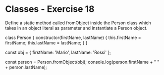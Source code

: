 # Classes - Exercise 18

Define a static method called fromObject inside the Person class which takes in an object literal as parameter and instantiate a Person object.

class Person {
constructor(firstName, lastName) {
this.firstName = firstName;
this.lastName = lastName;
}
}

const obj = {
firstName: 'Mario',
lastName: 'Rossi'
};

const person = Person.fromObject(obj);
console.log(person.firstName + " " + person.lastName);
